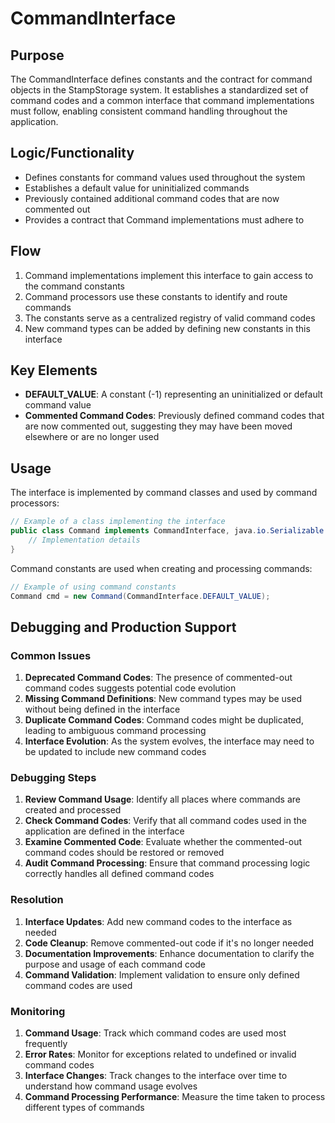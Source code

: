 # CommandInterface

## Purpose
The CommandInterface defines constants and the contract for command objects in the StampStorage system. It establishes a standardized set of command codes and a common interface that command implementations must follow, enabling consistent command handling throughout the application.

## Logic/Functionality
- Defines constants for command values used throughout the system
- Establishes a default value for uninitialized commands
- Previously contained additional command codes that are now commented out
- Provides a contract that Command implementations must adhere to

## Flow
1. Command implementations implement this interface to gain access to the command constants
2. Command processors use these constants to identify and route commands
3. The constants serve as a centralized registry of valid command codes
4. New command types can be added by defining new constants in this interface

## Key Elements
- **DEFAULT_VALUE**: A constant (-1) representing an uninitialized or default command value
- **Commented Command Codes**: Previously defined command codes that are now commented out, suggesting they may have been moved elsewhere or are no longer used

## Usage
The interface is implemented by command classes and used by command processors:

```java
// Example of a class implementing the interface
public class Command implements CommandInterface, java.io.Serializable {
    // Implementation details
}
```

Command constants are used when creating and processing commands:

```java
// Example of using command constants
Command cmd = new Command(CommandInterface.DEFAULT_VALUE);
```

## Debugging and Production Support

### Common Issues
1. **Deprecated Command Codes**: The presence of commented-out command codes suggests potential code evolution
2. **Missing Command Definitions**: New command types may be used without being defined in the interface
3. **Duplicate Command Codes**: Command codes might be duplicated, leading to ambiguous command processing
4. **Interface Evolution**: As the system evolves, the interface may need to be updated to include new command codes

### Debugging Steps
1. **Review Command Usage**: Identify all places where commands are created and processed
2. **Check Command Codes**: Verify that all command codes used in the application are defined in the interface
3. **Examine Commented Code**: Evaluate whether the commented-out command codes should be restored or removed
4. **Audit Command Processing**: Ensure that command processing logic correctly handles all defined command codes

### Resolution
1. **Interface Updates**: Add new command codes to the interface as needed
2. **Code Cleanup**: Remove commented-out code if it's no longer needed
3. **Documentation Improvements**: Enhance documentation to clarify the purpose and usage of each command code
4. **Command Validation**: Implement validation to ensure only defined command codes are used

### Monitoring
1. **Command Usage**: Track which command codes are used most frequently
2. **Error Rates**: Monitor for exceptions related to undefined or invalid command codes
3. **Interface Changes**: Track changes to the interface over time to understand how command usage evolves
4. **Command Processing Performance**: Measure the time taken to process different types of commands
